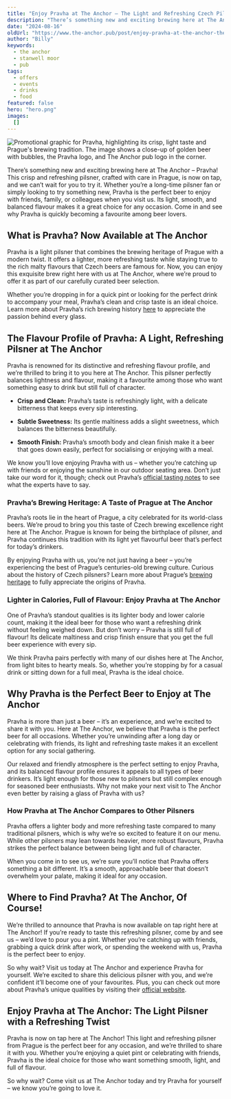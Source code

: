 ```yaml
---
title: "Enjoy Pravha at The Anchor – The Light and Refreshing Czech Pilsner"
description: "There’s something new and exciting brewing here at The Anchor – Pravha! This crisp and refreshing pilsner, crafted with care in Prague, is now on tap, and we can’t wait for you to try it. Whether you’re a long-time pilsner fan or simply looking to try something new, Pravha is the perfect beer to enjoy with friends, family, or colleagues when you visit us. Its light, smooth, and balanced flavour makes it a great choice for any occasion. Come in and see why Pravha is quickly becoming a favourite a"
date: "2024-08-16"
oldUrl: "https://www.the-anchor.pub/post/enjoy-pravha-at-the-anchor-the-light-and-refreshin"
author: "Billy"
keywords:
  - the anchor
  - stanwell moor
  - pub
tags:
  - offers
  - events
  - drinks
  - food
featured: false
hero: "hero.png"
images:
  []
---
```


![Promotional graphic for Pravha, highlighting its crisp, light taste and Prague's brewing tradition. The image shows a close-up of golden beer with bubbles, the Pravha logo, and The Anchor pub logo in the corner.](/content/blog/enjoy-pravha-at-the-anchor-the-light-and-refreshin/hero.png)

  

There’s something new and exciting brewing here at The Anchor – Pravha! This crisp and refreshing pilsner, crafted with care in Prague, is now on tap, and we can’t wait for you to try it. Whether you’re a long-time pilsner fan or simply looking to try something new, Pravha is the perfect beer to enjoy with friends, family, or colleagues when you visit us. Its light, smooth, and balanced flavour makes it a great choice for any occasion. Come in and see why Pravha is quickly becoming a favourite among beer lovers.

  

## **What is Pravha? Now Available at The Anchor**

Pravha is a light pilsner that combines the brewing heritage of Prague with a modern twist. It offers a lighter, more refreshing taste while staying true to the rich malty flavours that Czech beers are famous for. Now, you can enjoy this exquisite brew right here with us at The Anchor, where we’re proud to offer it as part of our carefully curated beer selection.

Whether you’re dropping in for a quick pint or looking for the perfect drink to accompany your meal, Pravha’s clean and crisp taste is an ideal choice. Learn more about Pravha’s rich brewing history [here](https://www.pravha.co.uk/) to appreciate the passion behind every glass.

  

## **The Flavour Profile of Pravha: A Light, Refreshing Pilsner at The Anchor**

Pravha is renowned for its distinctive and refreshing flavour profile, and we’re thrilled to bring it to you here at The Anchor. This pilsner perfectly balances lightness and flavour, making it a favourite among those who want something easy to drink but still full of character.

*   **Crisp and Clean:** Pravha’s taste is refreshingly light, with a delicate bitterness that keeps every sip interesting.
    
*   **Subtle Sweetness:** Its gentle maltiness adds a slight sweetness, which balances the bitterness beautifully.
    
*   **Smooth Finish:** Pravha’s smooth body and clean finish make it a beer that goes down easily, perfect for socialising or enjoying with a meal.
    

  

We know you’ll love enjoying Pravha with us – whether you’re catching up with friends or enjoying the sunshine in our outdoor seating area. Don’t just take our word for it, though; check out Pravha’s [official tasting notes](https://www.pravha.co.uk/#our-story) to see what the experts have to say.

  

### **Pravha’s Brewing Heritage: A Taste of Prague at The Anchor**

Pravha’s roots lie in the heart of Prague, a city celebrated for its world-class beers. We’re proud to bring you this taste of Czech brewing excellence right here at The Anchor. Prague is known for being the birthplace of pilsner, and Pravha continues this tradition with its light yet flavourful beer that’s perfect for today’s drinkers.

By enjoying Pravha with us, you’re not just having a beer – you’re experiencing the best of Prague’s centuries-old brewing culture. Curious about the history of Czech pilsners? Learn more about Prague’s [brewing heritage](https://www.beerprague.com/czech-brewing-history) to fully appreciate the origins of Pravha.

  

### **Lighter in Calories, Full of Flavour: Enjoy Pravha at The Anchor**

One of Pravha’s standout qualities is its lighter body and lower calorie count, making it the ideal beer for those who want a refreshing drink without feeling weighed down. But don’t worry – Pravha is still full of flavour! Its delicate maltiness and crisp finish ensure that you get the full beer experience with every sip.

We think Pravha pairs perfectly with many of our dishes here at The Anchor, from light bites to hearty meals. So, whether you’re stopping by for a casual drink or sitting down for a full meal, Pravha is the ideal choice.

  

## **Why Pravha is the Perfect Beer to Enjoy at The Anchor**

Pravha is more than just a beer – it’s an experience, and we’re excited to share it with you. Here at The Anchor, we believe that Pravha is the perfect beer for all occasions. Whether you’re unwinding after a long day or celebrating with friends, its light and refreshing taste makes it an excellent option for any social gathering.

Our relaxed and friendly atmosphere is the perfect setting to enjoy Pravha, and its balanced flavour profile ensures it appeals to all types of beer drinkers. It’s light enough for those new to pilsners but still complex enough for seasoned beer enthusiasts. Why not make your next visit to The Anchor even better by raising a glass of Pravha with us?

  

### **How Pravha at The Anchor Compares to Other Pilsners**

Pravha offers a lighter body and more refreshing taste compared to many traditional pilsners, which is why we’re so excited to feature it on our menu. While other pilsners may lean towards heavier, more robust flavours, Pravha strikes the perfect balance between being light and full of character.

  

When you come in to see us, we’re sure you’ll notice that Pravha offers something a bit different. It’s a smooth, approachable beer that doesn’t overwhelm your palate, making it ideal for any occasion.

  

## W**here to Find Pravha? At The Anchor, Of Course!**

We’re thrilled to announce that Pravha is now available on tap right here at The Anchor! If you’re ready to taste this refreshing pilsner, come by and see us – we’d love to pour you a pint. Whether you’re catching up with friends, grabbing a quick drink after work, or spending the weekend with us, Pravha is the perfect beer to enjoy.

So why wait? Visit us today at The Anchor and experience Pravha for yourself. We’re excited to share this delicious pilsner with you, and we’re confident it’ll become one of your favourites. Plus, you can check out more about Pravha’s unique qualities by visiting their [official website](https://www.pravha.co.uk/).

  

## **Enjoy Pravha at The Anchor: The Light Pilsner with a Refreshing Twist**

Pravha is now on tap here at The Anchor! This light and refreshing pilsner from Prague is the perfect beer for any occasion, and we’re thrilled to share it with you. Whether you’re enjoying a quiet pint or celebrating with friends, Pravha is the ideal choice for those who want something smooth, light, and full of flavour.

  

So why wait? Come visit us at The Anchor today and try Pravha for yourself – we know you’re going to love it.
